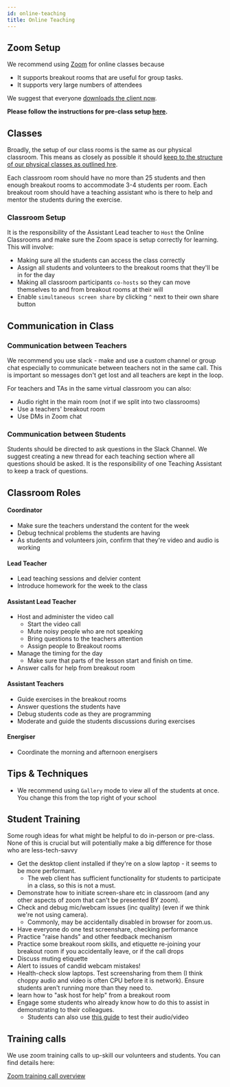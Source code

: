 ```yaml
---
id: online-teaching
title: Online Teaching
---
```


## Zoom Setup

We recommend using [Zoom](https://zoom.us) for online classes because

- It supports breakout rooms that are useful for group tasks.
- It supports very large numbers of attendees

We suggest that everyone [downloads the client now](https://zoom.us/download).

**Please follow the instructions for pre-class setup [here](/volunteers/online-teaching-config).**

## Classes

Broadly, the setup of our class rooms is the same as our physical classroom. This means as closely as possible it should [keep to the structure of our physical classes as outlined hre](https://docs.codeyourfuture.io/volunteers/running-a-class).

Each classroom room should have no more than 25 students and then enough breakout rooms to accommodate 3-4 students per room. Each breakout room should have a teaching assistant who is there to help and mentor the students during the exercise.

### Classroom Setup

It is the responsibility of the Assistant Lead teacher to `Host` the Online Classrooms and make sure the Zoom space is setup correctly for learning. This will involve:

- Making sure all the students can access the class correctly
- Assign all students and volunteers to the breakout rooms that they'll be in for the day
- Making all classroom participants `co-hosts` so they can move themselves to and from breakout rooms at their will
- Enable `simultaneous screen share` by clicking `^` next to their own share button

## Communication in Class

### Communication between Teachers

We recommend you use slack - make and use a custom channel or group chat especially to communicate between teachers not in the same call. This is important so messages don't get lost and all teachers are kept in the loop.

For teachers and TAs in the same virtual classroom you can also:

- Audio right in the main room (not if we split into two classrooms)
- Use a teachers' breakout room
- Use DMs in Zoom chat

### Communication between Students

Students should be directed to ask questions in the Slack Channel. We suggest creating a new thread for each teaching section where all questions should be asked. It is the responsibility of one Teaching Assistant to keep a track of questions.

## Classroom Roles

#### Coordinator

- Make sure the teachers understand the content for the week
- Debug technical problems the students are having
- As students and volunteers join, confirm that they're video and audio is working

#### Lead Teacher

- Lead teaching sessions and delvier content
- Introduce homework for the week to the class

#### Assistant Lead Teacher

- Host and administer the video call
  - Start the video call
  - Mute noisy people who are not speaking
  - Bring questions to the teachers attention
  - Assign people to Breakout rooms
- Manage the timing for the day
  - Make sure that parts of the lesson start and finish on time.
- Answer calls for help from breakout room

#### Assistant Teachers

- Guide exercises in the breakout rooms
- Answer questions the students have
- Debug students code as they are programming
- Moderate and guide the students discussions during exercises

#### Energiser

- Coordinate the morning and afternoon energisers

## Tips & Techniques

- We recommend using `Gallery` mode to view all of the students at once. You change this from the top right of your school

## Student Training

Some rough ideas for what might be helpful to do in-person or pre-class. None of this is crucial but will potentially make a big difference for those who are less-tech-savvy

- Get the desktop client installed if they're on a slow laptop - it seems to be more performant.
  - The web client has sufficient functionality for students to participate in a class, so this is not a must.
- Demonstrate how to initiate screen-share etc in classroom (and any other aspects of zoom that can't be presented BY zoom).
- Check and debug mic/webcam issues (inc quality) (even if we think we're not using camera).
  - Commonly, may be accidentally disabled in browser for zoom.us.
- Have everyone do one test screenshare, checking performance
- Practice "raise hands" and other feedback mechanism
- Practice some breakout room skills, and etiquette
  re-joining your breakout room if you accidentally leave, or if the call drops
- Discuss muting etiquette
- Alert to issues of candid webcam mistakes!
- Health-check slow laptops. Test screensharing from them (I think choppy audio and video is often CPU before it is network). Ensure students aren't running more than they need to.
- learn how to "ask host for help" from a breakout room
- Engage some students who already know how to do this to assist in demonstrating to their colleagues.
  - Students can also use [this guide](https://support.zoom.us/hc/en-us/articles/360031043292-Testing-Computer-or-Device-Audio) to test their audio/video

## Training calls

We use zoom training calls to up-skill our volunteers and students. You can find details here:

[Zoom training call overview](zoom-training-call-overview)
